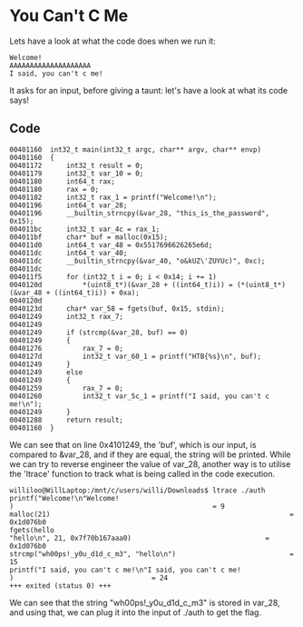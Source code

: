 # You Can't C Me
Lets have a look at what the code does when we run it:
```
Welcome!
AAAAAAAAAAAAAAAAAAAA
I said, you can't c me!
```
It asks for an input, before giving a taunt: let's have a look at what its code says!

## Code 
```
00401160  int32_t main(int32_t argc, char** argv, char** envp)
00401160  {
00401172      int32_t result = 0;
00401179      int32_t var_10 = 0;
00401180      int64_t rax;
00401180      rax = 0;
00401182      int32_t rax_1 = printf("Welcome!\n");
00401196      int64_t var_28;
00401196      __builtin_strncpy(&var_28, "this_is_the_password", 0x15);
004011bc      int32_t var_4c = rax_1;
004011bf      char* buf = malloc(0x15);
004011d0      int64_t var_48 = 0x5517696626265e6d;
004011dc      int64_t var_40;
004011dc      __builtin_strncpy(&var_40, "o&kUZ\'ZUYUc)", 0xc);
004011dc      
004011f5      for (int32_t i = 0; i < 0x14; i += 1)
0040120d          *(uint8_t*)(&var_28 + ((int64_t)i)) = (*(uint8_t*)(&var_48 + ((int64_t)i)) + 0xa);
0040120d      
0040123d      char* var_58 = fgets(buf, 0x15, stdin);
00401249      int32_t rax_7;
00401249      
00401249      if (strcmp(&var_28, buf) == 0)
00401249      {
00401276          rax_7 = 0;
0040127d          int32_t var_60_1 = printf("HTB{%s}\n", buf);
00401249      }
00401249      else
00401249      {
00401259          rax_7 = 0;
00401260          int32_t var_5c_1 = printf("I said, you can't c me!\n");
00401249      }
00401288      return result;
00401160  }
```
We can see that on line 0x4101249, the 'buf', which is our input, is compared to &var_28, and if they are equal, the string will be printed.
While we can try to reverse engineer the value of var_28, another way is to utilise the 'ltrace' function to track what is being called in the
code execution.
```
williloo@WillLaptop:/mnt/c/users/willi/Downloads$ ltrace ./auth
printf("Welcome!\n"Welcome!
)                                                 = 9
malloc(21)                                                           = 0x1d076b0
fgets(hello
"hello\n", 21, 0x7f70b167aaa0)                                 = 0x1d076b0
strcmp("wh00ps!_y0u_d1d_c_m3", "hello\n")                            = 15
printf("I said, you can't c me!\n"I said, you can't c me!
)                                  = 24
+++ exited (status 0) +++
```
We can see that the string "wh00ps!_y0u_d1d_c_m3" is stored in var_28, and using that, we can plug it into the input of ./auth to get the flag.